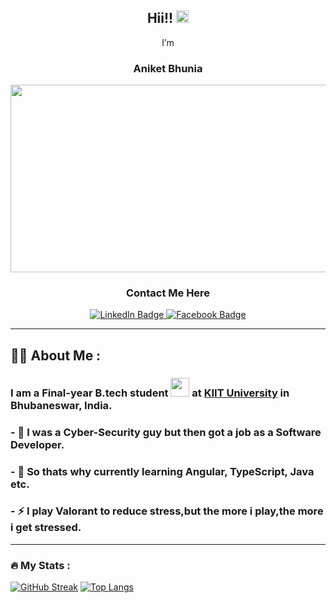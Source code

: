 <div align= "center">
  <h2>
  Hii!!
  <img src="https://media.giphy.com/media/hvRJCLFzcasrR4ia7z/giphy.gif" width="20px"/>
</h2>
    <p>I’m <br><h3>Aniket Bhunia</h3></p> 
</div>
<div id="header" align="center">
  <img src="https://media.giphy.com/media/scZPhLqaVOM1qG4lT9/giphy.gif" width="600" height="300"/>
</div>
<div id="badges" align="center">
  <h3> Contact Me Here </h3>
  <a href="your-linkedin-URL](https://www.linkedin.com/in/aniket-bhunia-433120201/">
    <img src="https://img.shields.io/badge/LinkedIn-blue?style=for-the-badge&logo=linkedin&logoColor=white" alt="LinkedIn Badge"/>
  </a>
<!--   <a href="your-youtube-URL">
    <img src="https://img.shields.io/badge/YouTube-red?style=for-the-badge&logo=youtube&logoColor=white" alt="Youtube Badge"/>
  </a> -->
  <a href="your-twitter-URL](https://www.facebook.com/aniket.bhunia.7315/">
    <img src="https://img.shields.io/badge/Facebook-red?style=for-the-badge&logo=facebook&logoColor=white" alt="Facebook Badge"/>
  </a>
  <br>
  <img src="https://komarev.com/ghpvc/?username=AniketBhunia" alt=""/>
</div>

<!-- <div align="center">
  <img src="https://media.giphy.com/media/RbDKaczqWovIugyJmW/giphy.gif" width="600" height="300"/>
</div> -->

---

## :woman_technologist: About Me :
### I am a Final-year B.tech student <img src="https://media.giphy.com/media/WUlplcMpOCEmTGBtBW/giphy.gif" width="30"> at <a href="https://kiit.ac.in/">KIIT University</a> in Bhubaneswar, India.
###   - 👀 I was a Cyber-Security guy but then got a job as a Software Developer.
###  - 🌱 So thats why currently learning Angular, TypeScript, Java etc. 
###   - ⚡ I play Valorant to reduce stress,but the more i play,the more i get stressed.

---

### :fire: My Stats :
[![GitHub Streak](http://github-readme-streak-stats.herokuapp.com?user=AniketBhunia&theme=tokyonight&date_format=M%20j%5B%2C%20Y%5D)](https://git.io/streak-stats)
[![Top Langs](https://github-readme-stats.vercel.app/api/top-langs/?username=AniketBhunia&layout=compact&theme=vision-friendly-dark)](https://github.com/anuraghazra/github-readme-stats)

<!---
AniketBhunia/AniketBhunia is a ✨ special ✨ repository because its `README.md` (this file) appears on your GitHub profile.
You can click the Preview link to take a look at your changes.
--->
